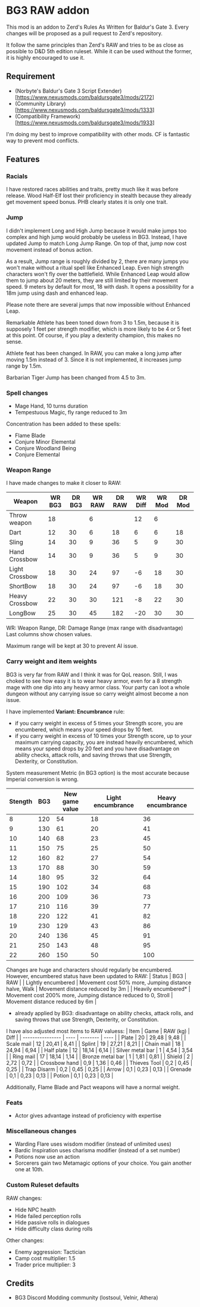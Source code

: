 # BG3 RAW addon

This mod is an addon to Zerd's Rules As Written for Baldur's Gate 3.
Every changes will be proposed as a pull request to Zerd's repository.

It follow the same principles than Zerd's RAW and tries to be as close as possible to D&D 5th edition ruleset.
While it can be used without the former, it is highly encouraged to use it.

## Requirement

- (Norbyte's Baldur's Gate 3 Script Extender)[https://www.nexusmods.com/baldursgate3/mods/2172]
- (Community Library)[https://www.nexusmods.com/baldursgate3/mods/1333]
- (Compatibility Framework)[https://www.nexusmods.com/baldursgate3/mods/1933]

I'm doing my best to improve compatibility with other mods. CF is fantastic way to prevent mod conflicts.

## Features

### Racials

I have restored races abilities and traits, pretty much like it was before release.
Wood Half-Elf lost their proficiency in stealth because they already get movement speed bonus. PHB clearly states it is only one trait.

### Jump

I didn't implement Long and High Jump because it would make jumps too complex and high jump would probably be useless in BG3.
Instead, I have updated Jump to match Long Jump Range. On top of that, jump now cost movement instead of bonus action. 

As a result, Jump range is roughly divided by 2, there are many jumps you won't make without a ritual spell like Enhanced Leap.
Even high strength characters won't fly over the battlefield. While Enhanced Leap would allow them to jump about 20 meters, they are still limited by their movement speed. 9 meters by default for most, 18 with dash. It opens a possibility for a 18m jump using dash and enhanced leap.

Please note there are several jumps that now impossible without Enhanced Leap.

Remarkable Athlete has been toned down from 3 to 1.5m, because it is supposely 1 feet per strength modifier, which is more likely to be 4 or 5 feet at this point. Of course, if you play a dexterity champion, this makes no sense.

Athlete feat has been changed. In RAW, you can make a long jump after moving 1.5m instead of 3. Since it is not implemented, it increases jump range by 1.5m.

Barbarian Tiger Jump has been changed from 4.5 to 3m.

### Spell changes

- Mage Hand, 10 turns duration
- Tempestuous Magic, fly range reduced to 3m

Concentration has been added to these spells:
- Flame Blade
- Conjure Minor Elemental
- Conjure Woodland Being
- Conjure Elemental

### Weapon Range

I have made changes to make it closer to RAW:

| Weapon         | WR BG3 | DR BG3 | WR RAW | DR RAW | WR Diff | WR Mod | DR Mod |
| -------------- | ------ | ------ | ------ | ------ | ------- | ------ | ------ |
| Throw weapon   | 18     |        | 6      |        |  12     | 6      |        |
| Dart           | 12     | 30     | 6      | 18     |   6     | 6      | 18     |
| Sling          | 14     | 30     | 9      | 36     |   5     | 9      | 30     |
| Hand Crossbow  | 14     | 30     | 9      | 36     |   5     | 9      | 30     |
| Light Crossbow | 18     | 30     | 24     | 97     |  -6     | 18     | 30     |
| ShortBow       | 18     | 30     | 24     | 97     |  -6     | 18     | 30     |
| Heavy Crossbow | 22     | 30     | 30     | 121    |  -8     | 22     | 30     |
| LongBow        | 25     | 30     | 45     | 182    | -20     | 30     | 30     |

WR: Weapon Range, DR: Damage Range (max range with disadvantage)
Last columns show chosen values.

Maximum range will be kept at 30 to prevent AI issue.

### Carry weight and item weights

BG3 is very far from RAW and I think it was for QoL reason. Still, I was choked to see how easy it is to wear heavy armor, even for a 8 strength mage with one dip into any heavy armor class.
Your party can loot a whole dungeon without any carrying issue so carry weight almost become a non issue.

I have implemented **Variant: Encumbrance** rule:
- if you carry weight in excess of 5 times your Strength score, you are encumbered, which means your speed drops by 10 feet.
- if you carry weight in excess of 10 times your Strength score, up to your maximum carrying capacity, you are instead heavily encumbered, which means your speed drops by 20 feet and you have disadvantage on ability checks, attack rolls, and saving throws that use Strength, Dexterity, or Constitution.

System measurement Metric (in BG3 option) is the most accurate because Imperial conversion is wrong.

| Stength | BG3 | New game value      | Light encumbrance      | Heavy encumbrance      |
| ------- | --- | ------------------- | ---------------------- | ---------------------- |
| 8       | 120 | 54                  | 18                     | 36                     |
| 9       | 130 | 61                  | 20                     | 41                     |
| 10      | 140 | 68                  | 23                     | 45                     |
| 11      | 150 | 75                  | 25                     | 50                     |
| 12      | 160 | 82                  | 27                     | 54                     |
| 13      | 170 | 88                  | 30                     | 59                     |
| 14      | 180 | 95                  | 32                     | 64                     |
| 15      | 190 | 102                 | 34                     | 68                     |
| 16      | 200 | 109                 | 36                     | 73                     |
| 17      | 210 | 116                 | 39                     | 77                     |
| 18      | 220 | 122                 | 41                     | 82                     |
| 19      | 230 | 129                 | 43                     | 86                     |
| 20      | 240 | 136                 | 45                     | 91                     |
| 21      | 250 | 143                 | 48                     | 95                     |
| 22      | 260 | 150                 | 50                     | 100                    |

Changes are huge and characters should regularly be encumbered. However, encumbered status have been updated to RAW:
| Status | BG3 | RAW |
| Lightly encumbered | Movement cost 50% more, Jumping distance halve, Walk | Movement distance reduced by 3m |
| Heavily encumbered* | Movement cost 200% more, Jumping distance reduced to 0, Stroll | Movement distance reduced by 6m |

* already applied by BG3: disadvantage on ability checks, attack rolls, and saving throws that use Strength, Dexterity, or Constitution.

I have also adjusted most items to RAW valuess:
| Item             | Game | RAW (kg) | Diff |
| ---------------- | ---- | -------- | ---- |
| Plate            | 20   | 29,48    | 9,48 |
| Scale mail       | 12   | 20,41    | 8,41 |
| Splint           | 19   | 27,21    | 8,21 |
| Chain mail       | 18   | 24,94    | 6,94 |
| Half plate       | 12   | 18,14    | 6,14 |
| Silver metal bar | 1    | 4,54     | 3,54 |
| Ring mail        | 17   | 18,14    | 1,14 |
| Bronze metal bar | 1    | 1,81     | 0,81 |
| Shield           | 2    | 2,72     | 0,72 |
| Crossbow hand    | 0,9  | 1,36     | 0,46 |
| Thieves Tool     | 0,2  | 0,45     | 0,25 |
| Trap Disarm      | 0,2  | 0,45     | 0,25 |
| Arrow            | 0,1  | 0,23     | 0,13 |
| Grenade          | 0,1  | 0,23     | 0,13 |
| Potion           | 0,1  | 0,23     | 0,13 |

Additionally, Flame Blade and Pact weapons will have a normal weight.

### Feats

- Actor gives advantage instead of proficiency with expertise

### Miscellaneous changes

- Warding Flare uses wisdom modifier (instead of unlimited uses)
- Bardic Inspiration uses charisma modifier (instead of a set number)
- Potions now use an action
- Sorcerers gain two Metamagic options of your choice. You gain another one at 10th.

### Custom Ruleset defaults

RAW changes:
- Hide NPC health
- Hide failed perception rolls
- Hide passive rolls in dialogues
- Hide difficulty class during rolls

Other changes:
- Enemy aggression: Tactician
- Camp cost multiplier: 1.5
- Trader price multiplier: 3

## Credits

- BG3 Discord Modding community (lostsoul, Velnir, Athera)